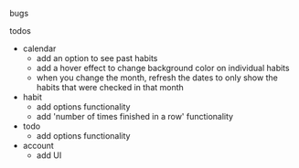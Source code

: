 bugs

todos

- calendar
  - add an option to see past habits
  - add a hover effect to change background color on individual habits
  - when you change the month, refresh the dates to only show the habits that were checked in that month
- habit
  - add options functionality
  - add 'number of times finished in a row' functionality
- todo
  - add options functionality
- account
  - add UI
